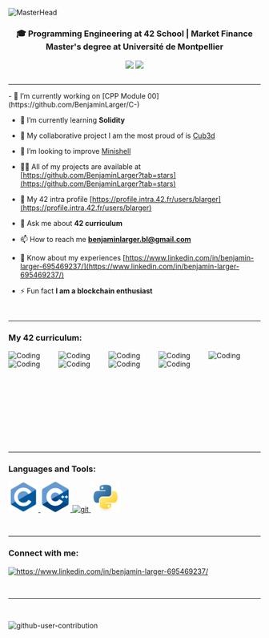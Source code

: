 ![MasterHead](https://github.com/BenjaminLarger/BenjaminLarger/blob/main/Hello%20world%20(1).png)

<h3 align="center">🎓 Programming Engineering at 42 School | Market Finance Master's degree at Université de Montpellier</h3>
<div align="center">
  <img align="center" width="200" src="https://media.licdn.com/dms/image/D4D12AQH87JCWFrJa0w/article-cover_image-shrink_600_2000/0/1663149034083?e=2147483647&v=beta&t=WTDV1QJflRlzNIOafKgUuYaQANdUDvRobPYfe2Wd4bI">
  <img align="center" width="200" src="https://www.montpellier-management.fr/wp-content/uploads/2023/02/logo_um_2022_rouge_RVB-1.png">
</div>

<br />
<hr />

<div align="left">
  - 🔭 I’m currently working on [CPP Module 00](https://github.com/BenjaminLarger/C-)
  
  - 🌱 I’m currently learning **Solidity**
  
  - 👯 My collaborative project I am the most proud of is [Cub3d](https://github.com/DorukEmre/cub3d)
  
  - 🤝 I’m looking to improve [Minishell](https://github.com/BenjaminLarger/minishell)
  
  - 👨‍💻 All of my projects are available at [https://github.com/BenjaminLarger?tab=stars](https://github.com/BenjaminLarger?tab=stars)

  - 📝 My 42 intra profile [https://profile.intra.42.fr/users/blarger](https://profile.intra.42.fr/users/blarger)
  
  - 💬 Ask me about **42 curriculum**
  
  - 📫 How to reach me **benjaminlarger.bl@gmail.com**
  
  - 📄 Know about my experiences [https://www.linkedin.com/in/benjamin-larger-695469237/](https://www.linkedin.com/in/benjamin-larger-695469237/)
  
  - ⚡ Fun fact **I am a blockchain enthusiast**
</div>

<br />
<hr />

<div align="left">
  <h3 align="left">My 42 curriculum:</h3>
  <img align="left" alt="Coding" width="100" src="https://github.com/ayogun/42-project-badges/blob/main/badges/libfte.png">
  <img align="left" alt="Coding" width="100" src="https://github.com/ayogun/42-project-badges/blob/main/badges/get_next_linee.png">
  <img align="left" alt="Coding" width="100" src="https://github.com/ayogun/42-project-badges/blob/main/badges/born2beroote.png">
  <img align="left" alt="Coding" width="100" src="https://github.com/ayogun/42-project-badges/blob/main/badges/ft_printfe.png">
  <img align="left" alt="Coding" width="100" src="https://github.com/ayogun/42-project-badges/blob/main/badges/pipexm.png">
  <img align="left" alt="Coding" width="100" src="https://github.com/ayogun/42-project-badges/blob/main/badges/so_longm.png">
  <img align="left" alt="Coding" width="100" src="https://github.com/ayogun/42-project-badges/blob/main/badges/push_swape.png">
  <img align="left" alt="Coding" width="100" src="https://github.com/ayogun/42-project-badges/blob/main/badges/philosopherse.png">
  <img align="left" alt="Coding" width="100" src="https://github.com/ayogun/42-project-badges/blob/main/badges/cub3dm.png">
</div>

<br />
<br />
<br />
<br />
<br />
<br />
<br />
<br />
<br />
<br />
<br />


<hr />

<div align="left">
  <h3 align="left">Languages and Tools:</h3>
  <p align="left">
    <a href="https://www.cprogramming.com/" target="_blank" rel="noreferrer">
      <img src="https://raw.githubusercontent.com/devicons/devicon/master/icons/c/c-original.svg" alt="c" width="60" height="60"/>
    </a>
    <a href="https://www.w3schools.com/cpp/" target="_blank" rel="noreferrer">
      <img src="https://raw.githubusercontent.com/devicons/devicon/master/icons/cplusplus/cplusplus-original.svg" alt="cplusplus" width="60" height="60"/>
    </a>
    <a href="https://git-scm.com/" target="_blank" rel="noreferrer">
      <img src="https://www.vectorlogo.zone/logos/git-scm/git-scm-icon.svg" alt="git" width="60" height="60"/>
    </a>
    <a href="https://www.python.org" target="_blank" rel="noreferrer">
      <img src="https://raw.githubusercontent.com/devicons/devicon/master/icons/python/python-original.svg" alt="python" width="60" height="60"/>
    </a>
  </p>
</div>

<br />
<hr />

<div align="left">
  <h3 align="left">Connect with me:</h3>
  <p align="left">
    <a href="https://linkedin.com/in/https://www.linkedin.com/in/benjamin-larger-695469237/" target="blank">
      <img align="center" src="https://raw.githubusercontent.com/rahuldkjain/github-profile-readme-generator/master/src/images/icons/Social/linked-in-alt.svg" alt="https://www.linkedin.com/in/benjamin-larger-695469237/" height="60" width="80" />
    </a>
  </p>
</div>

<br />
<hr />

</tr> </table>

<br>

![github-user-contribution](https://user-images.githubusercontent.com/58959408/157782696-8bc9ca49-ca61-4ab5-8b83-49c4e76c1a8f.svg)


